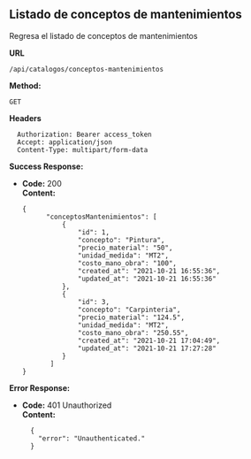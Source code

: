 ## Listado de conceptos de mantenimientos
Regresa el listado de conceptos de mantenimientos<br>

 **URL**

    /api/catalogos/conceptos-mantenimientos

 **Method:**

  `GET`
  
 **Headers**
   
      Authorization: Bearer access_token
      Accept: application/json
      Content-Type: multipart/form-data 

**Success Response:**

* **Code:** 200 <br />
  **Content:**

      {
            "conceptosMantenimientos": [
                {
                    "id": 1,
                    "concepto": "Pintura",
                    "precio_material": "50",
                    "unidad_medida": "MT2",
                    "costo_mano_obra": "100",
                    "created_at": "2021-10-21 16:55:36",
                    "updated_at": "2021-10-21 16:55:36"
                },
                {
                    "id": 3,
                    "concepto": "Carpinteria",
                    "precio_material": "124.5",
                    "unidad_medida": "MT2",
                    "costo_mano_obra": "250.55",
                    "created_at": "2021-10-21 17:04:49",
                    "updated_at": "2021-10-21 17:27:28"
                }
             ]
      }

**Error Response:**

  * **Code:** 401 Unauthorized <br />
    **Content:** 
  
          {
            "error": "Unauthenticated."
          }
